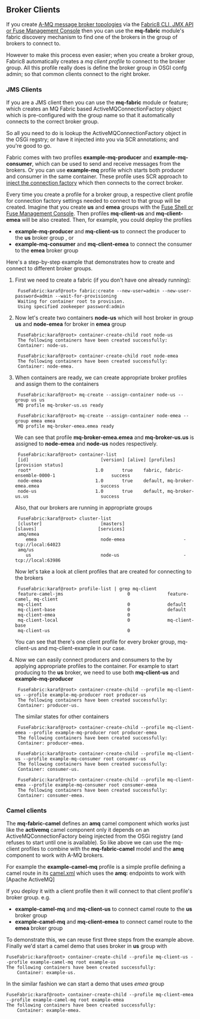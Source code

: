 ## Broker Clients

If you create [A-MQ message broker topologies](http://www.jboss.org/products/amq) via the [Fabric8 CLI, JMX API or Fuse Management Console](brokerTopology.md) then you can use the **mq-fabric** module's fabric discovery mechanism to find one of the brokers in the group of brokers to connect to.

However to make this process even easier; when you create a broker group, Fabric8 automatically creates a _mq client profile_ to connect to the broker group. All this profile really does is define the broker group in OSGI confg admin; so that common clients connect to the right broker.

### JMS Clients

If you are a JMS client then you can use the **mq-fabric** module or feature; which creates an MQ Fabric based ActiveMQConnectionFactory object which is pre-configured with the group name so that it automatically connects to the correct broker group.

So all you need to do is lookup the ActiveMQConnectionFactory object in the OSGi regstry; or have it injected into you via SCR annotations; and you're good to go.

Fabric comes with two profiles **example-mq-producer** and **example-mq-consumer**, which can be used to send and receive messages from the brokers. Or you can use **example-mq** profile which starts both producer and consumer in the same container. These profile uses SCR approach to [inject the connection factory](https://github.com/jboss-fuse/fuse/blob/master/fabric/fabric-examples/fabric-activemq-demo/src/main/java/io/fabric8/demo/activemq/ActiveMQConsumerFactory.java#L39) which then connects to the correct broker.

Every time you create a profile for a broker group, a respective client profile for connection factory settings needed to connect to that group will be created. Imagine that you create **us** and **emea** groups with the [Fuse Shell or Fuse Management Console](brokerTopology.html).
Then profiles **mq-client-us** and **mq-client-emea** will be also created. Then, for example, you could deploy the profiles

* **example-mq-producer** and **mq-client-us** to connect the producer to the **us** broker group , or
* **example-mq-consumer** and **mq-client-emea** to connect the consumer to the **emea** broker group

Here's a step-by-step example that demonstrates how to create and connect to different broker groups.

1. First we need to create a fabric (if you don't have one already running):

        FuseFabric:karaf@root> fabric:create --new-user=admin --new-user-password=admin --wait-for-provisioning
        Waiting for container root to provision.
        Using specified zookeeper password:admin

2. Now let's create two containers **node-us** which will host broker in group **us** and **node-emea** for broker in **emea** group

        FuseFabric:karaf@root> container-create-child root node-us
        The following containers have been created successfully:
	    Container: node-us.

        FuseFabric:karaf@root> container-create-child root node-emea
        The following containers have been created successfully:
	    Container: node-emea.


3. When containers are ready, we can create appropriate broker profiles and assign them to the containers

        FuseFabric:karaf@root> mq-create --assign-container node-us --group us us
        MQ profile mq-broker-us.us ready

        FuseFabric:karaf@root> mq-create --assign-container node-emea --group emea emea
        MQ profile mq-broker-emea.emea ready

    We can see that profile **mq-broker-emea.emea** and **mq-broker-us.us** is assigned to **node-emea** and **node-us** nodes respectively.


        FuseFabric:karaf@root> container-list
        [id]                           [version] [alive] [profiles]                                         [provision status]
        root*                        1.0       true    fabric, fabric-ensemble-0000-1                     success
        node-emea                    1.0       true    default, mq-broker-emea.emea                       success
        node-us                      1.0       true    default, mq-broker-us.us                           success

    Also, that our brokers are running in appropriate groups

        FuseFabric:karaf@root> cluster-list
        [cluster]                      [masters]                      [slaves]                       [services]
        amq/emea
           emea                        node-emea                      -                              tcp://local:64023
        amq/us
           us                          node-us                        -                              tcp://local:63986

    Now let's take a look at client profiles that are created for connecting to the brokers

        FuseFabric:karaf@root> profile-list | grep mq-client
        feature-camel-jms                        0              feature-camel, mq-client
        mq-client                                0              default
        mq-client-base                           0              default
        mq-client-emea                           0
        mq-client-local                          0              mq-client-base
        mq-client-us                             0

    You can see that there's one client profile for every broker group, mq-client-us and mq-client-example in our case.

4. Now we can easily connect producers and consumers to the by applying appropriate profiles to the container. For example to start producing to the **us** broker, we need to use both **mq-client-us** and **example-mq-producer**

        FuseFabric:karaf@root> container-create-child --profile mq-client-us --profile example-mq-producer root producer-us
        The following containers have been created successfully:
	    Container: producer-us.

    The similar states for other containers

        FuseFabric:karaf@root> container-create-child --profile mq-client-emea --profile example-mq-producer root producer-emea
        The following containers have been created successfully:
	    Container: producer-emea.

        FuseFabric:karaf@root> container-create-child --profile mq-client-us --profile example-mq-consumer root consumer-us
        The following containers have been created successfully:
	    Container: consumer-us.

        FuseFabric:karaf@root> container-create-child --profile mq-client-emea --profile example-mq-consumer root consumer-emea
        The following containers have been created successfully:
	    Container: consumer-emea.




### Camel clients

The **mq-fabric-camel** defines an **amq** camel component which works just like the **activemq** camel component only it depends on an ActiveMQConnectionFactory being injected from the OSGi registry (and refuses to start until one is available). So like above we can use the mq-client profiles to combine with the **mq-fabric-camel** model and the **amq** component to work with A-MQ brokers.

For example the **example-camel-mq** profile is a simple profile defining a camel route in its [camel.xml](https://github.com/fabric8io/fabric8/blob/master/fabric/fabric8-karaf/src/main/resources/distro/fabric/import/fabric/profiles/example/camel/mq.profile/camel.xml) which uses the **amq:** endpoints to work with [Apache ActiveMQ]

If you deploy it with a client profile then it will connect to that client profile's broker group. e.g.

* **example-camel-mq** and **mq-client-us** to connect camel route to the **us** broker group
* **example-camel-mq** and **mq-client-emea** to connect camel route to the **emea** broker group

To demonstrate this, we can reuse first three steps from the example above. Finally we'd start a camel demo that uses broker in **us** group with

    FuseFabric:karaf@root> container-create-child --profile mq-client-us --profile example-camel-mq root example-us
    The following containers have been created successfully:
	    Container: example-us.

In the similar fashion we can start a demo that uses *emea* group

    FuseFabric:karaf@root> container-create-child --profile mq-client-emea --profile example-camel-mq root example-emea
    The following containers have been created successfully:
	    Container: example-emea.

